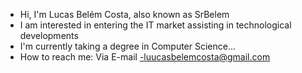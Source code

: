 - Hi, I'm Lucas Belém Costa, also known as SrBelem
- I am interested in entering the IT market assisting in technological developments
- I'm currently taking a degree in Computer Science...
- How to reach me: Via E-mail -luucasbelemcosta@gmail.com
<!---
Srbelem/Srbelem is a ✨ special ✨ repository because its `README.md` (this file) appears on your GitHub profile.
You can click the Preview link to take a look at your changes.
--->

